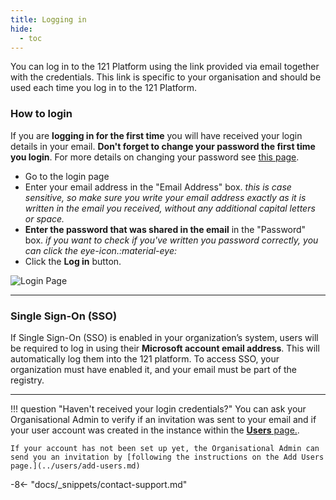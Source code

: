 ```yaml
---
title: Logging in
hide:
  - toc
---
```


You can log in to the 121 Platform using the link provided via email together with the credentials. This link is specific to your organisation and should be used each time you log in to the 121 Platform.

### How to login

If you are **logging in for the first time** you will have received your login details in your email. **Don't forget to change your password the first time you login**. For more details on changing your password see [this page](../general/change-current-password.md).

- Go to the login page
- Enter your email address in the "Email Address" box. *this is case sensitive, so make sure you write your email address exactly as it is written in the email you received, without any additional capital letters or space.*
- **Enter the password that was shared in the email** in the "Password" box. *if you want to check if you've written you password correctly, you can click the eye-icon.:material-eye:*
- Click the **Log in** button.

![Login Page](../assets/img/LoginPage.png)

---

### Single Sign-On (SSO)

If Single Sign-On (SSO) is enabled in your organization’s system, users will be required to log in using their **Microsoft account email address**. This will automatically log them into the 121 platform. To access SSO, your organization must have enabled it, and your email must be part of the registry.

---

!!! question "Haven't received your login credentials?"
    You can ask your Organisational Admin to verify if an invitation was sent to your email and if your user account was created in the instance within the [**Users** page.](../users/users-roles-page.md).

    If your account has not been set up yet, the Organisational Admin can send you an invitation by [following the instructions on the Add Users page.](../users/add-users.md)


-8<- "docs/_snippets/contact-support.md"

